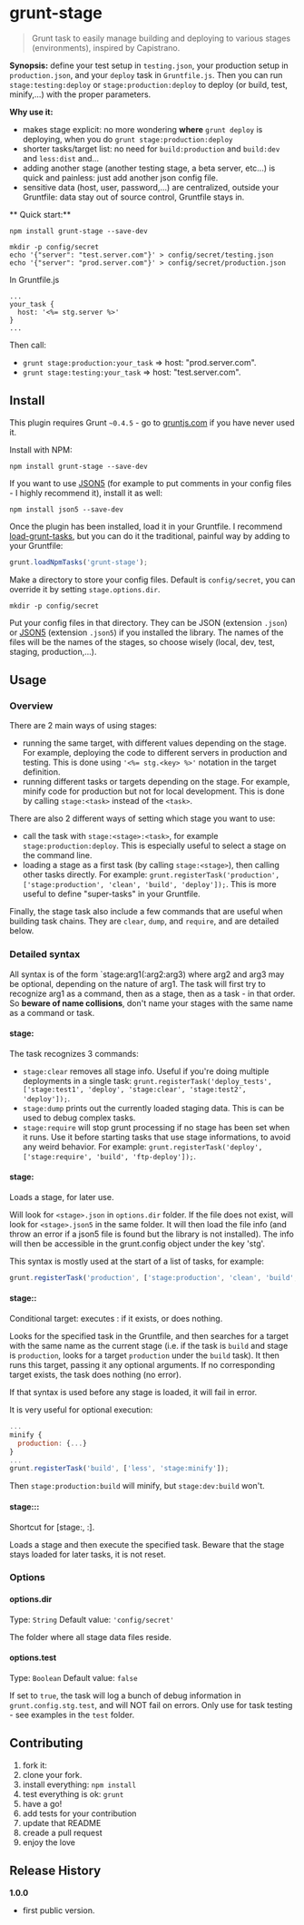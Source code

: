 # grunt-stage

> Grunt task to easily manage building and deploying to various stages (environments), inspired by Capistrano.

**Synopsis:** define your test setup in `testing.json`, your production setup in `production.json`, and your `deploy` task in `Gruntfile.js`.
Then you can run `stage:testing:deploy` or `stage:production:deploy` to deploy (or build, test, minify,...) with the proper parameters.

**Why use it:**
- makes stage explicit: no more wondering **where** `grunt deploy` is deploying, when you do `grunt stage:production:deploy`
- shorter tasks/target list: no need for `build:production` and `build:dev` and `less:dist` and...
- adding another stage (another testing stage, a beta server, etc...) is quick and painless: just add another json config file.
- sensitive data (host, user, password,...) are centralized, outside your Gruntfile: data stay out of source control, Gruntfile stays in.

** Quick start:**
```shell
npm install grunt-stage --save-dev

mkdir -p config/secret
echo '{"server": "test.server.com"}' > config/secret/testing.json
echo '{"server": "prod.server.com"}' > config/secret/production.json
```
In Gruntfile.js
```
...
your_task {
  host: '<%= stg.server %>'
}
...
```
Then call:
- `grunt stage:production:your_task` => host: "prod.server.com".
- `grunt stage:testing:your_task` => host: "test.server.com".

## Install
This plugin requires Grunt `~0.4.5` - go to [gruntjs.com](http://gruntjs.com/getting-started) if you have never used it.

Install with NPM:
```shell
npm install grunt-stage --save-dev
```

If you want to use [JSON5](http://json5.org/) (for example to put comments in your config files - I highly recommend it), install it as well:
```shell
npm install json5 --save-dev
```

Once the plugin has been installed, load it in your Gruntfile.
I recommend [load-grunt-tasks](https://www.npmjs.org/package/load-grunt-tasks),
but you can do it the traditional, painful way by adding to your Gruntfile:
```js
grunt.loadNpmTasks('grunt-stage');
```

Make a directory to store your config files.
Default is `config/secret`, you can override it by setting `stage.options.dir`.
```shell
mkdir -p config/secret
```

Put your config files in that directory.
They can be JSON (extension `.json`) or [JSON5](http://json5.org/) (extension `.json5`) if you installed the library.
The names of the files will be the names of the stages, so choose wisely
(local, dev, test, staging, production,...).

## Usage

### Overview

There are 2 main ways of using stages:
- running the same target, with different values depending on the stage.
For example, deploying the code to different servers in production and testing.
This is done using `'<%= stg.<key> %>'` notation in the target definition.
- running different tasks or targets depending on the stage. For example,
minify code for production but not for local development.
This is done by calling `stage:<task>` instead of the `<task>`.

There are also 2 different ways of setting which stage you want to use:
- call the task with `stage:<stage>:<task>`, for example `stage:production:deploy`.
This is especially useful to select a stage on the command line.
- loading a stage as a first task (by calling `stage:<stage>`), then calling other tasks directly.
For example:
`grunt.registerTask('production', ['stage:production', 'clean', 'build', 'deploy']);`.
This is more useful to define "super-tasks" in your Gruntfile.

Finally, the stage task also include a few commands that are useful when building task chains.
They are `clear`, `dump`, and `require`, and are detailed below.

### Detailed syntax

All syntax is of the form `stage:arg1(:arg2:arg3) where arg2 and arg3 may be optional,
depending on the nature of arg1.
The task will first try to recognize arg1 as a command, then as a stage, then as a task - in that order.
So **beware of name collisions**, don't name your stages with the same name as a command or task.

#### stage:<command>
The task recognizes 3 commands:
- `stage:clear` removes all stage info. Useful if you're doing multiple deployments in a single task:
`grunt.registerTask('deploy_tests', ['stage:test1', 'deploy', 'stage:clear', 'stage:test2', 'deploy']);`.
- `stage:dump` prints out the currently loaded staging data. This is can be used to debug complex tasks.
- `stage:require` will stop grunt processing if no stage has been set when it runs.
Use it before starting tasks that use stage informations, to avoid any weird behavior.
For example: `grunt.registerTask('deploy', ['stage:require', 'build', 'ftp-deploy']);`.

#### stage:<stage>
Loads a stage, for later use.

Will look for `<stage>.json` in `options.dir` folder.
If the file does not exist, will look for `<stage>.json5` in the same folder.
It will then load the file info (and throw an error if a json5 file is found but the library is not installed).
The info will then be accessible in the grunt.config object under the key 'stg'.

This syntax is mostly used at the start of a list of tasks, for example:
```js
grunt.registerTask('production', ['stage:production', 'clean', 'build', 'deploy']);
```

#### stage:<task>:<optional arguments>
Conditional target: executes <task>:<stage> if it exists, or does nothing.

Looks for the specified task in the Gruntfile,
and then searches for a target with the same name as the current stage
(i.e. if the task is `build` and stage is `production`, looks for a target `production` under the `build` task).
It then runs this target, passing it any optional arguments.
If no corresponding target exists, the task does nothing (no error).

If that syntax is used before any stage is loaded, it will fail in error.

It is very useful for optional execution:
```js
...
minify {
  production: {...}
}
...
grunt.registerTask('build', ['less', 'stage:minify']);
```
Then `stage:production:build` will minify, but `stage:dev:build` won't.

#### stage:<stage>:<task>:<optional arguments>
Shortcut for [stage:<stage>, <task>:<optional arguments>].

Loads a stage and then execute the specified task.
Beware that the stage stays loaded for later tasks, it is not reset.

### Options

#### options.dir
Type: `String`
Default value: `'config/secret'`

The folder where all stage data files reside.

#### options.test
Type: `Boolean`
Default value: `false`

If set to `true`, the task will log a bunch of debug information in `grunt.config.stg.test`,
and will NOT fail on errors.
Only use for task testing - see examples in the `test` folder.

## Contributing
1. fork it: 
2. clone your fork.
3. install everything: `npm install`
4. test everything is ok: `grunt`
5. have a go!
6. add tests for your contribution
7. update that README
8. creade a pull request
9. enjoy the love

## Release History
__1.0.0__

  * first public version.

